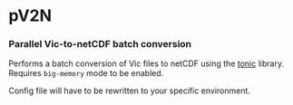 # pV2N #
### Parallel Vic-to-netCDF batch conversion ###

Performs a batch conversion of Vic files to netCDF using the [tonic](https://github.com/UW-Hydro/tonic/tree/master/tonic) library. Requires `big-memory` mode to be enabled.

Config file will have to be rewritten to your specific environment.
